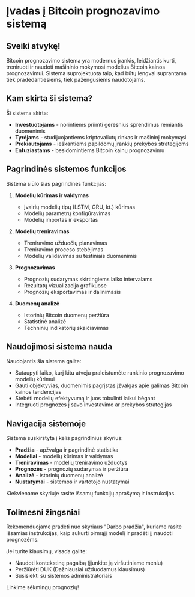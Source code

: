 # Įvadas į Bitcoin prognozavimo sistemą

## Sveiki atvykę!

Bitcoin prognozavimo sistema yra modernus įrankis, leidžiantis kurti, treniruoti ir naudoti mašininio mokymosi modelius Bitcoin kainos prognozavimui. Sistema suprojektuota taip, kad būtų lengvai suprantama tiek pradedantiesiems, tiek pažengusiems naudotojams.

## Kam skirta ši sistema?

Ši sistema skirta:

- **Investuotojams** - norintiems priimti geresnius sprendimus remiantis duomenimis
- **Tyrėjams** - studijuojantiems kriptovaliutų rinkas ir mašininį mokymąsi
- **Prekiautojams** - ieškantiems papildomų įrankių prekybos strategijoms
- **Entuziastams** - besidomintiems Bitcoin kainų prognozavimu

## Pagrindinės sistemos funkcijos

Sistema siūlo šias pagrindines funkcijas:

1. **Modelių kūrimas ir valdymas**
   - Įvairių modelių tipų (LSTM, GRU, kt.) kūrimas
   - Modelių parametrų konfigūravimas
   - Modelių importas ir eksportas

2. **Modelių treniravimas**
   - Treniravimo užduočių planavimas
   - Treniravimo proceso stebėjimas
   - Modelių validavimas su testiniais duomenimis

3. **Prognozavimas**
   - Prognozių sudarymas skirtingiems laiko intervalams
   - Rezultatų vizualizacija grafikuose
   - Prognozių eksportavimas ir dalinimasis

4. **Duomenų analizė**
   - Istorinių Bitcoin duomenų peržiūra
   - Statistinė analizė
   - Techninių indikatorių skaičiavimas

## Naudojimosi sistema nauda

Naudojantis šia sistema galite:

- Sutaupyti laiko, kurį kitu atveju praleistumėte rankinio prognozavimo modelių kūrimui
- Gauti objektyvias, duomenimis pagrįstas įžvalgas apie galimas Bitcoin kainos tendencijas
- Stebėti modelių efektyvumą ir juos tobulinti laikui bėgant
- Integruoti prognozes į savo investavimo ar prekybos strategijas

## Navigacija sistemoje

Sistema suskirstyta į kelis pagrindinius skyrius:

- **Pradžia** - apžvalga ir pagrindinė statistika
- **Modeliai** - modelių kūrimas ir valdymas
- **Treniravimas** - modelių treniravimo užduotys
- **Prognozės** - prognozių sudarymas ir peržiūra
- **Analizė** - istorinių duomenų analizė
- **Nustatymai** - sistemos ir vartotojo nustatymai

Kiekviename skyriuje rasite išsamų funkcijų aprašymą ir instrukcijas.

## Tolimesni žingsniai

Rekomenduojame pradėti nuo skyriaus "Darbo pradžia", kuriame rasite išsamias instrukcijas, kaip sukurti pirmąjį modelį ir pradėti jį naudoti prognozėms.

Jei turite klausimų, visada galite:

- Naudoti kontekstinę pagalbą (įjunkite ją viršutiniame meniu)
- Peržiūrėti DUK (Dažniausiai užduodamus klausimus)
- Susisiekti su sistemos administratoriais

Linkime sėkmingų prognozių!